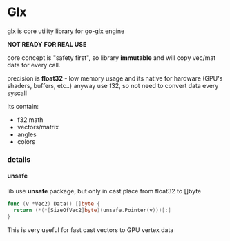 # Glx

glx is core utility library for go-glx engine

__NOT READY FOR REAL USE__

core concept is "safety first", so library __immutable__
and will copy vec/mat data for every call.

precision is __float32__ - low memory usage and its native for 
hardware (GPU's shaders, buffers, etc..) anyway use f32,
so not need to convert data every syscall

Its contain:
- f32 math
- vectors/matrix
- angles
- colors

### details

#### unsafe

lib use __unsafe__ package, but only in cast place from float32 to []byte

```go
func (v *Vec2) Data() []byte {
  return (*(*[SizeOfVec2]byte)(unsafe.Pointer(v)))[:]
}
```

This is very useful for fast cast vectors to GPU vertex data 

